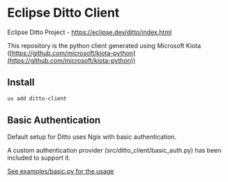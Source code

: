 # Eclipse Ditto Client

Eclipse Ditto Project - https://eclipse.dev/ditto/index.html

This repository is the python client generated using Microsoft Kiota ([https://github.com/microsoft/kiota-python](https://github.com/microsoft/kiota-python))

## Install

```bash
uv add ditto-client
```

## Basic Authentication

Default setup for Ditto uses Ngix with basic authentication.

A custom authentication provider (src/ditto_client/basic_auth.py) has been included to support it.

[See examples/basic.py for the usage](examples/basic.py)
